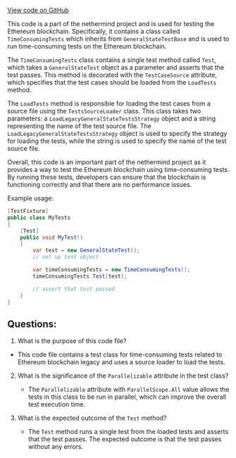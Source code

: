 [View code on GitHub](https://github.com/nethermindeth/nethermind/Ethereum.Blockchain.Legacy.Test/TimeConsumingTests.cs)

This code is a part of the nethermind project and is used for testing the Ethereum blockchain. Specifically, it contains a class called `TimeConsumingTests` which inherits from `GeneralStateTestBase` and is used to run time-consuming tests on the Ethereum blockchain. 

The `TimeConsumingTests` class contains a single test method called `Test`, which takes a `GeneralStateTest` object as a parameter and asserts that the test passes. This method is decorated with the `TestCaseSource` attribute, which specifies that the test cases should be loaded from the `LoadTests` method. 

The `LoadTests` method is responsible for loading the test cases from a source file using the `TestsSourceLoader` class. This class takes two parameters: a `LoadLegacyGeneralStateTestsStrategy` object and a string representing the name of the test source file. The `LoadLegacyGeneralStateTestsStrategy` object is used to specify the strategy for loading the tests, while the string is used to specify the name of the test source file. 

Overall, this code is an important part of the nethermind project as it provides a way to test the Ethereum blockchain using time-consuming tests. By running these tests, developers can ensure that the blockchain is functioning correctly and that there are no performance issues. 

Example usage:

```csharp
[TestFixture]
public class MyTests
{
    [Test]
    public void MyTest()
    {
        var test = new GeneralStateTest();
        // set up test object

        var timeConsumingTests = new TimeConsumingTests();
        timeConsumingTests.Test(test);

        // assert that test passed
    }
}
```
## Questions: 
 1. What is the purpose of this code file?
   - This code file contains a test class for time-consuming tests related to Ethereum blockchain legacy and uses a source loader to load the tests.

2. What is the significance of the `Parallelizable` attribute in the test class?
   - The `Parallelizable` attribute with `ParallelScope.All` value allows the tests in this class to be run in parallel, which can improve the overall test execution time.

3. What is the expected outcome of the `Test` method?
   - The `Test` method runs a single test from the loaded tests and asserts that the test passes. The expected outcome is that the test passes without any errors.